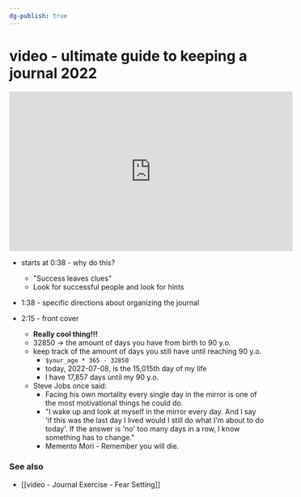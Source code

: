 ```yaml
---
dg-publish: true
---
```

# video - ultimate guide to keeping a journal 2022

<iframe width="560" height="315" src="https://www.youtube.com/embed/2ZG604xRKg4" title="YouTube video player" frameborder="0" allow="accelerometer; autoplay; clipboard-write; encrypted-media; gyroscope; picture-in-picture" allowfullscreen></iframe>


- starts at 0:38 - why do this?
    - "Success leaves clues"
    - Look for successful people and look for hints
- 1:38 - specific directions about organizing the journal

 - 2:15 - front cover
     - **Really cool thing!!!**
     - 32850 -> the amount of days you have from birth to 90 y.o.
     - keep track of the amount of days you still have until reaching 90 y.o.
         - `$your_age * 365 - 32850`
         - today, 2022-07-08, is the 15,015th day of my life
         - I have 17,857 days until my 90 y.o.
     - Steve Jobs once said:
         - Facing his own mortality every single day in the mirror is one of the most motivational things he could do.
         - "I wake up and look at myself in the mirror every day. And I say 'if this was the last day I lived would I still do what I'm about to do today'. If the answer is 'no' too many days in a row, I know something has to change."
         - Memento Mori - Remember you will die.


### See also

- [[video - Journal Exercise - Fear Setting]]